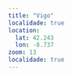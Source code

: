 ```yaml
---
title: "Vigo"
localidade: true
location:
  lat: 42.243
  lon: -8.737
zoom: 13
localidade: true
---
```

